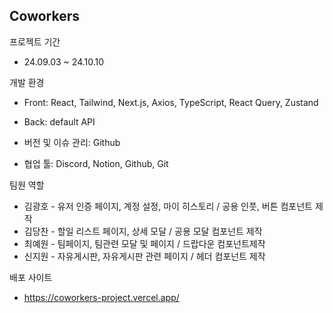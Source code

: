 ## Coworkers

프로젝트 기간 

+ 24.09.03 ~ 24.10.10

개발 환경

+ Front: React, Tailwind, Next.js, Axios, TypeScript, React Query, Zustand​

+ Back: default API​

+ 버전 및 이슈 관리: Github​

+ 협업 툴: Discord, Notion, Github, Git​

팀원 역할

+ 김광호 - 유저 인증 페이지, 계정 설정, 마이 히스토리 / 공용 인풋, 버튼 컴포넌트 제작
+ 김당찬 - 할일 리스트 페이지, 상세 모달​ / 공용 모달 컴포넌트 제작
+ 최예원 - 팀페이지, 팀관련 모달 및 페이지​ / 드랍다운 컴포넌트​ 제작
+ 신지원 - 자유게시판, 자유게시판 관련 페이지​ / 헤더 컴포넌트 제작

배포 사이트

+ https://coworkers-project.vercel.app/
